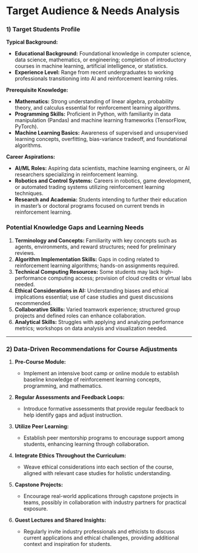 Target Audience & Needs Analysis
================================

### 1) Target Students Profile

**Typical Background:**
- **Educational Background:** Foundational knowledge in computer science, data science, mathematics, or engineering; completion of introductory courses in machine learning, artificial intelligence, or statistics.
- **Experience Level:** Range from recent undergraduates to working professionals transitioning into AI and reinforcement learning roles.

**Prerequisite Knowledge:**
- **Mathematics:** Strong understanding of linear algebra, probability theory, and calculus essential for reinforcement learning algorithms.
- **Programming Skills:** Proficient in Python, with familiarity in data manipulation (Pandas) and machine learning frameworks (TensorFlow, PyTorch).
- **Machine Learning Basics:** Awareness of supervised and unsupervised learning concepts, overfitting, bias-variance tradeoff, and foundational algorithms.

**Career Aspirations:**
- **AI/ML Roles:** Aspiring data scientists, machine learning engineers, or AI researchers specializing in reinforcement learning.
- **Robotics and Control Systems:** Careers in robotics, game development, or automated trading systems utilizing reinforcement learning techniques.
- **Research and Academia:** Students intending to further their education in master’s or doctoral programs focused on current trends in reinforcement learning.

### Potential Knowledge Gaps and Learning Needs
1. **Terminology and Concepts:** Familiarity with key concepts such as agents, environments, and reward structures; need for preliminary reviews.
2. **Algorithm Implementation Skills:** Gaps in coding related to reinforcement learning algorithms; hands-on assignments required.
3. **Technical Computing Resources:** Some students may lack high-performance computing access; provision of cloud credits or virtual labs needed.
4. **Ethical Considerations in AI:** Understanding biases and ethical implications essential; use of case studies and guest discussions recommended.
5. **Collaborative Skills:** Varied teamwork experience; structured group projects and defined roles can enhance collaboration.
6. **Analytical Skills:** Struggles with applying and analyzing performance metrics; workshops on data analysis and visualization needed.

---

### 2) Data-Driven Recommendations for Course Adjustments

1. **Pre-Course Module:**
   - Implement an intensive boot camp or online module to establish baseline knowledge of reinforcement learning concepts, programming, and mathematics.

2. **Regular Assessments and Feedback Loops:**
   - Introduce formative assessments that provide regular feedback to help identify gaps and adjust instruction.

3. **Utilize Peer Learning:**
   - Establish peer mentorship programs to encourage support among students, enhancing learning through collaboration.

4. **Integrate Ethics Throughout the Curriculum:**
   - Weave ethical considerations into each section of the course, aligned with relevant case studies for holistic understanding.

5. **Capstone Projects:**
   - Encourage real-world applications through capstone projects in teams, possibly in collaboration with industry partners for practical exposure.

6. **Guest Lectures and Shared Insights:**
   - Regularly invite industry professionals and ethicists to discuss current applications and ethical challenges, providing additional context and inspiration for students.